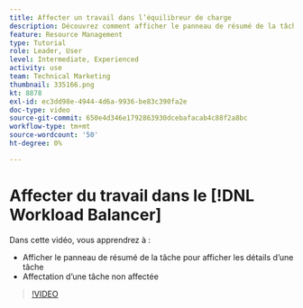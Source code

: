 ```yaml
---
title: Affecter un travail dans l’équilibreur de charge
description: Découvrez comment afficher le panneau de résumé de la tâche et effectuer des affectations à une tâche non attribuée.
feature: Resource Management
type: Tutorial
role: Leader, User
level: Intermediate, Experienced
activity: use
team: Technical Marketing
thumbnail: 335166.png
kt: 8878
exl-id: ec3dd98e-4944-4d6a-9936-be83c390fa2e
doc-type: video
source-git-commit: 650e4d346e1792863930dcebafacab4c88f2a8bc
workflow-type: tm+mt
source-wordcount: '50'
ht-degree: 0%

---
```


# Affecter du travail dans le [!DNL Workload Balancer]

Dans cette vidéo, vous apprendrez à :

* Afficher le panneau de résumé de la tâche pour afficher les détails d’une tâche
* Affectation d’une tâche non affectée


>[!VIDEO](https://video.tv.adobe.com/v/335166/?quality=12&learn=on)
